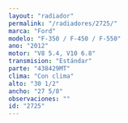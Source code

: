 ```yaml
---
layout: "radiador"
permalink: "/radiadores/2725/"
marca: "Ford"
modelo: "F-350 / F-450 / F-550"
ano: "2012"
motor: "V8 5.4, V10 6.8"
transmision: "Estándar"
parte: "438429MT"
clima: "Con clima"
alto: "30 1/2"
ancho: "27 5/8"
observaciones: ""
id: "2725"
---
```


